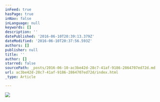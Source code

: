 ```yaml
---
inFeed: true
hasPage: true
inNav: false
inLanguage: null
keywords: []
description: ''
datePublished: '2016-06-10T20:39:13.379Z'
dateModified: '2016-06-10T20:37:56.593Z'
authors: []
publisher: null
title: ''
author: []
starred: false
sourcePath: _posts/2016-06-10-ac3be42d-28c7-41af-9186-2864707ed72d.md
url: ac3be42d-28c7-41af-9186-2864707ed72d/index.html
_type: Article

---
```

![](https://the-grid-user-content.s3-us-west-2.amazonaws.com/6a72b4af-58b1-4376-ab15-1aee00ff7e9e.jpg)